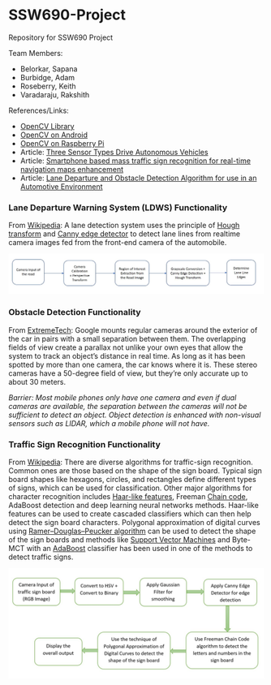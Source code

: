 # SSW690-Project
Repository for SSW690 Project

Team Members:
* Belorkar, Sapana
* Burbidge, Adam
* Roseberry, Keith
* Varadaraju, Rakshith

References/Links:
* [OpenCV Library](https://opencv.org/)
* [OpenCV on Android](https://opencv.org/platforms/android/)
* [OpenCV on Raspberry Pi](https://www.pyimagesearch.com/2017/09/04/raspbian-stretch-install-opencv-3-python-on-your-raspberry-pi/)
* Article: [Three Sensor Types Drive Autonomous Vehicles](https://www.sensorsmag.com/components/three-sensor-types-drive-autonomous-vehicles)
* Article: [Smartphone based mass traffic sign recognition for real-time navigation maps enhancement](https://ieeexplore.ieee.org/document/7975125/)
* Article: [Lane Departure and Obstacle Detection Algorithm for use in an Automotive Environment](http://citeseerx.ist.psu.edu/viewdoc/download?doi=10.1.1.140.4306&rep=rep1&type=pdf)

### Lane Departure Warning System (LDWS) Functionality

From [Wikipedia](https://en.wikipedia.org/wiki/Lane_departure_warning_system): A lane detection system uses the principle of [Hough transform](https://en.wikipedia.org/wiki/Hough_transform) and [Canny edge detector](https://en.wikipedia.org/wiki/Canny_edge_detector) to detect lane lines from realtime camera images fed from the front-end camera of the automobile.

![LDWS Flowchart](Lane_Detection_Algorithm.jpg)

### Obstacle Detection Functionality

From [ExtremeTech](https://www.extremetech.com/extreme/189486-how-googles-self-driving-cars-detect-and-avoid-obstacles): Google mounts regular cameras around the exterior of the car in pairs with a small separation between them. The overlapping fields of view create a parallax not unlike your own eyes that allow the system to track an object’s distance in real time. As long as it has been spotted by more than one camera, the car knows where it is. These stereo cameras have a 50-degree field of view, but they’re only accurate up to about 30 meters.

*Barrier: Most mobile phones only have one camera and even if dual cameras are available, the separation between the cameras will not be sufficient to detect an object. Object detection is enhanced with non-visual sensors such as LIDAR, which a mobile phone will not have.*

### Traffic Sign Recognition Functionality

From [Wikipedia](https://en.wikipedia.org/wiki/Traffic-sign_recognition): There are diverse algorithms for traffic-sign recognition. Common ones are those based on the shape of the sign board. Typical sign board shapes like hexagons, circles, and rectangles define different types of signs, which can be used for classification. Other major algorithms for character recognition includes [Haar-like features](https://en.wikipedia.org/wiki/Haar-like_feature), Freeman [Chain code](https://en.wikipedia.org/wiki/Chain_code), AdaBoost detection and deep learning neural networks methods. Haar-like features can be used to create cascaded classifiers which can then help detect the sign board characters. Polygonal approximation of digital curves using [Ramer–Douglas–Peucker algorithm](https://en.wikipedia.org/wiki/Ramer%E2%80%93Douglas%E2%80%93Peucker_algorithm) can be used to detect the shape of the sign boards and methods like [Support Vector Machines](https://en.wikipedia.org/wiki/Support_Vector_Machines) and Byte-MCT with an [AdaBoost](https://en.wikipedia.org/wiki/AdaBoost) classifier has been used in one of the methods to detect traffic signs.

![Traffic Sign Detection Flowchart](Traffic_Sign_Detection_Algorithm.jpg)

